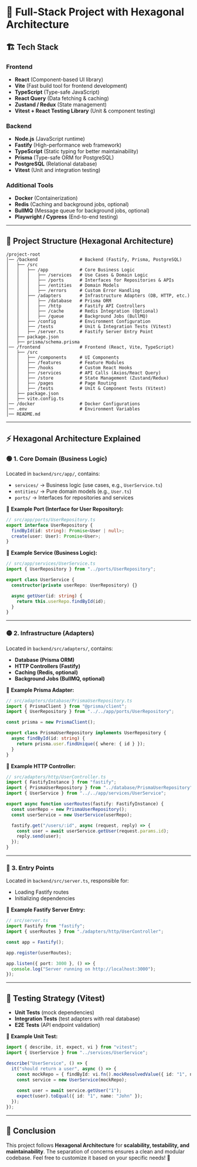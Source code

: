 # 🚀 Full-Stack Project with Hexagonal Architecture

## 🏗️ Tech Stack
### **Frontend**
- **React** (Component-based UI library)
- **Vite** (Fast build tool for frontend development)
- **TypeScript** (Type-safe JavaScript)
- **React Query** (Data fetching & caching)
- **Zustand / Redux** (State management)
- **Vitest + React Testing Library** (Unit & component testing)

### **Backend**
- **Node.js** (JavaScript runtime)
- **Fastify** (High-performance web framework)
- **TypeScript** (Static typing for better maintainability)
- **Prisma** (Type-safe ORM for PostgreSQL)
- **PostgreSQL** (Relational database)
- **Vitest** (Unit and integration testing)

### **Additional Tools**
- **Docker** (Containerization)
- **Redis** (Caching and background jobs, optional)
- **BullMQ** (Message queue for background jobs, optional)
- **Playwright / Cypress** (End-to-end testing)

---

## 📂 Project Structure (Hexagonal Architecture)

```
/project-root
│── /backend                # Backend (Fastify, Prisma, PostgreSQL)
│   ├── /src
│   │   ├── /app            # Core Business Logic
│   │   │   ├── /services   # Use Cases & Domain Logic
│   │   │   ├── /ports      # Interfaces for Repositories & APIs
│   │   │   ├── /entities   # Domain Models
│   │   │   ├── /errors     # Custom Error Handling
│   │   ├── /adapters       # Infrastructure Adapters (DB, HTTP, etc.)
│   │   │   ├── /database   # Prisma ORM
│   │   │   ├── /http       # Fastify API Controllers
│   │   │   ├── /cache      # Redis Integration (Optional)
│   │   │   ├── /queue      # Background Jobs (BullMQ)
│   │   ├── /config         # Environment Configuration
│   │   ├── /tests          # Unit & Integration Tests (Vitest)
│   │   ├── /server.ts      # Fastify Server Entry Point
│   ├── package.json
│   ├── prisma/schema.prisma
│── /frontend               # Frontend (React, Vite, TypeScript)
│   ├── /src
│   │   ├── /components     # UI Components
│   │   ├── /features       # Feature Modules
│   │   ├── /hooks          # Custom React Hooks
│   │   ├── /services       # API Calls (Axios/React Query)
│   │   ├── /store          # State Management (Zustand/Redux)
│   │   ├── /pages          # Page Routing
│   │   ├── /tests          # Unit & Component Tests (Vitest)
│   ├── package.json
│   ├── vite.config.ts
│── /docker                 # Docker Configurations
│── .env                    # Environment Variables
│── README.md
```

---

## ⚡ Hexagonal Architecture Explained

### 🟢 **1. Core Domain (Business Logic)**
Located in `backend/src/app/`, contains:
- `services/` → Business logic (use cases, e.g., `UserService.ts`)
- `entities/` → Pure domain models (e.g., `User.ts`)
- `ports/` → Interfaces for repositories and services

📌 **Example Port (Interface for User Repository):**
```ts
// src/app/ports/UserRepository.ts
export interface UserRepository {
  findById(id: string): Promise<User | null>;
  create(user: User): Promise<User>;
}
```

📌 **Example Service (Business Logic):**
```ts
// src/app/services/UserService.ts
import { UserRepository } from "../ports/UserRepository";

export class UserService {
  constructor(private userRepo: UserRepository) {}

  async getUser(id: string) {
    return this.userRepo.findById(id);
  }
}
```

---

### 🟡 **2. Infrastructure (Adapters)**
Located in `backend/src/adapters/`, contains:
- **Database (Prisma ORM)**
- **HTTP Controllers (Fastify)**
- **Caching (Redis, optional)**
- **Background Jobs (BullMQ, optional)**

📌 **Example Prisma Adapter:**
```ts
// src/adapters/database/PrismaUserRepository.ts
import { PrismaClient } from "@prisma/client";
import { UserRepository } from "../../app/ports/UserRepository";

const prisma = new PrismaClient();

export class PrismaUserRepository implements UserRepository {
  async findById(id: string) {
    return prisma.user.findUnique({ where: { id } });
  }
}
```

📌 **Example HTTP Controller:**
```ts
// src/adapters/http/UserController.ts
import { FastifyInstance } from "fastify";
import { PrismaUserRepository } from "../database/PrismaUserRepository";
import { UserService } from "../../app/services/UserService";

export async function userRoutes(fastify: FastifyInstance) {
  const userRepo = new PrismaUserRepository();
  const userService = new UserService(userRepo);

  fastify.get("/users/:id", async (request, reply) => {
    const user = await userService.getUser(request.params.id);
    reply.send(user);
  });
}
```

---

### 🔵 **3. Entry Points**
Located in `backend/src/server.ts`, responsible for:
- Loading Fastify routes
- Initializing dependencies

📌 **Example Fastify Server Entry:**
```ts
// src/server.ts
import Fastify from "fastify";
import { userRoutes } from "./adapters/http/UserController";

const app = Fastify();

app.register(userRoutes);

app.listen({ port: 3000 }, () => {
  console.log("Server running on http://localhost:3000");
});
```

---

## 🧪 Testing Strategy (Vitest)
- **Unit Tests** (mock dependencies)
- **Integration Tests** (test adapters with real database)
- **E2E Tests** (API endpoint validation)

📌 **Example Unit Test:**
```ts
import { describe, it, expect, vi } from "vitest";
import { UserService } from "../services/UserService";

describe("UserService", () => {
  it("should return a user", async () => {
    const mockRepo = { findById: vi.fn().mockResolvedValue({ id: "1", name: "John" }) };
    const service = new UserService(mockRepo);
    
    const user = await service.getUser("1");
    expect(user).toEqual({ id: "1", name: "John" });
  });
});
```

---

## 🚀 Conclusion
This project follows **Hexagonal Architecture** for **scalability, testability, and maintainability**. The separation of concerns ensures a clean and modular codebase. Feel free to customize it based on your specific needs! 🎯

